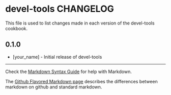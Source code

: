 devel-tools CHANGELOG
=====================

This file is used to list changes made in each version of the devel-tools cookbook.

0.1.0
-----
- [your_name] - Initial release of devel-tools

- - -
Check the [Markdown Syntax Guide](http://daringfireball.net/projects/markdown/syntax) for help with Markdown.

The [Github Flavored Markdown page](http://github.github.com/github-flavored-markdown/) describes the differences between markdown on github and standard markdown.
